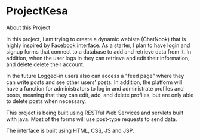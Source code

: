 # ProjectKesa

About this Project 

In this project, I am trying to create a dynamic webiste (ChatNook) that is highly inspired by Facebook interface. As a starter, I plan to have login and signup forms that connect to a database to add and retrieve data from it. In addition, when the user logs in they can retrieve and edit their information, and delete delete their account.

In the future Logged-in users also can access a "feed page" where they can write posts and see other users' posts. In addition, the platform will have a function for administrators to log in and administrate profiles and posts, meaning that they can edit, add, and delete profiles, but are only able to delete posts when necessary.

This project is being built using RESTful Web Services and servlets built with java. Most of the forms  will use post-type requests to send data.

The interface is built using HTML, CSS, JS and JSP. 
